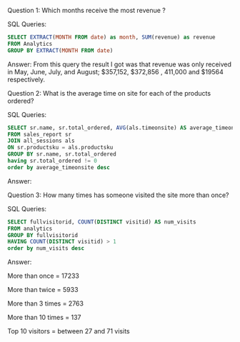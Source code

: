 Question 1: Which months receive the most revenue ?

SQL Queries:
```SQL
SELECT EXTRACT(MONTH FROM date) as month, SUM(revenue) as revenue
FROM Analytics
GROUP BY EXTRACT(MONTH FROM date)
```

Answer: From this query the result I got was that revenue was only received in May, June, July, and August; $357,152, $372,856 , 411,000 and $19564 respectively. 



Question 2: What is the average time on site for each of the products ordered?

SQL Queries:
```SQL
SELECT sr.name, sr.total_ordered, AVG(als.timeonsite) AS average_timeonsite
FROM sales_report sr
JOIN all_sessions als 
ON sr.productsku = als.productsku
GROUP BY sr.name, sr.total_ordered
having sr.total_ordered != 0
order by average_timeonsite desc
```
Answer:



Question 3: How many times has someone visited the site more than once?

SQL Queries:
```SQL
SELECT fullvisitorid, COUNT(DISTINCT visitid) AS num_visits
FROM analytics
GROUP BY fullvisitorid
HAVING COUNT(DISTINCT visitid) > 1
order by num_visits desc
```

Answer: 

More than once = 17233

More than twice = 5933

More than 3 times = 2763

More than 10 times = 137 

Top 10 visitors = between 27 and 71 visits





